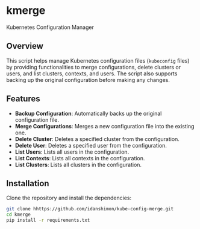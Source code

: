 # kmerge

Kubernetes Configuration Manager

## Overview
This script helps manage Kubernetes configuration files (`kubeconfig` files) by providing functionalities to merge configurations, delete clusters or users, and list clusters, contexts, and users. The script also supports backing up the original configuration before making any changes.

## Features
- **Backup Configuration**: Automatically backs up the original configuration file.
- **Merge Configurations**: Merges a new configuration file into the existing one.
- **Delete Cluster**: Deletes a specified cluster from the configuration.
- **Delete User**: Deletes a specified user from the configuration.
- **List Users**: Lists all users in the configuration.
- **List Contexts**: Lists all contexts in the configuration.
- **List Clusters**: Lists all clusters in the configuration.

## Installation

Clone the repository and install the dependencies:
```sh
git clone hhttps://github.com/idanshimon/kube-config-merge.git
cd kmerge
pip install -r requirements.txt

